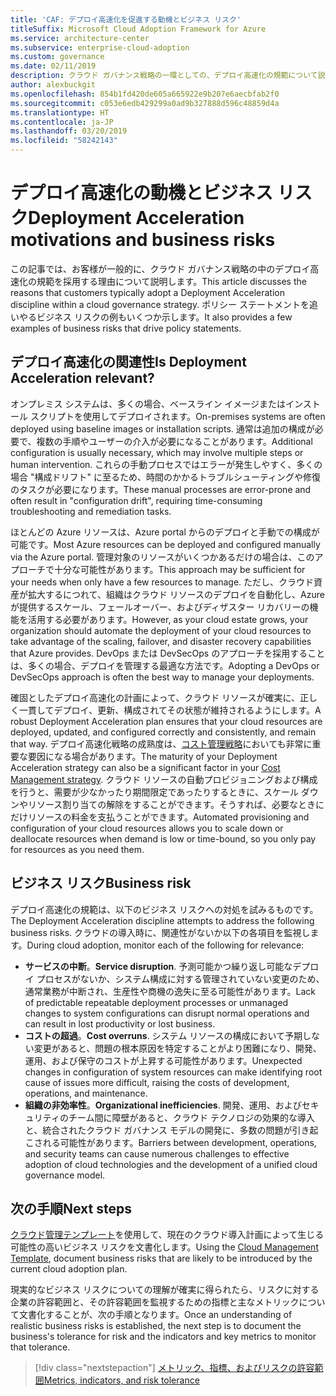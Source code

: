 ```yaml
---
title: 'CAF: デプロイ高速化を促進する動機とビジネス リスク'
titleSuffix: Microsoft Cloud Adoption Framework for Azure
ms.service: architecture-center
ms.subservice: enterprise-cloud-adoption
ms.custom: governance
ms.date: 02/11/2019
description: クラウド ガバナンス戦略の一環としての、デプロイ高速化の規範について説明します。
author: alexbuckgit
ms.openlocfilehash: 854b1fd420de605a665922e9b207e6aecbfab2f0
ms.sourcegitcommit: c053e6edb429299a0ad9b327888d596c48859d4a
ms.translationtype: HT
ms.contentlocale: ja-JP
ms.lasthandoff: 03/20/2019
ms.locfileid: "58242143"
---
```

# <a name="deployment-acceleration-motivations-and-business-risks"></a><span data-ttu-id="b84cc-103">デプロイ高速化の動機とビジネス リスク</span><span class="sxs-lookup"><span data-stu-id="b84cc-103">Deployment Acceleration motivations and business risks</span></span>

<span data-ttu-id="b84cc-104">この記事では、お客様が一般的に、クラウド ガバナンス戦略の中のデプロイ高速化の規範を採用する理由について説明します。</span><span class="sxs-lookup"><span data-stu-id="b84cc-104">This article discusses the reasons that customers typically adopt a Deployment Acceleration discipline within a cloud governance strategy.</span></span> <span data-ttu-id="b84cc-105">ポリシー ステートメントを追いやるビジネス リスクの例もいくつか示します。</span><span class="sxs-lookup"><span data-stu-id="b84cc-105">It also provides a few examples of business risks that drive policy statements.</span></span>

<!-- markdownlint-disable MD026 -->

## <a name="is-deployment-acceleration-relevant"></a><span data-ttu-id="b84cc-106">デプロイ高速化の関連性</span><span class="sxs-lookup"><span data-stu-id="b84cc-106">Is Deployment Acceleration relevant?</span></span>

<span data-ttu-id="b84cc-107">オンプレミス システムは、多くの場合、ベースライン イメージまたはインストール スクリプトを使用してデプロイされます。</span><span class="sxs-lookup"><span data-stu-id="b84cc-107">On-premises systems are often deployed using baseline images or installation scripts.</span></span> <span data-ttu-id="b84cc-108">通常は追加の構成が必要で、複数の手順やユーザーの介入が必要になることがあります。</span><span class="sxs-lookup"><span data-stu-id="b84cc-108">Additional configuration is usually necessary, which may involve multiple steps or human intervention.</span></span> <span data-ttu-id="b84cc-109">これらの手動プロセスではエラーが発生しやすく、多くの場合 "構成ドリフト" に至るため、時間のかかるトラブルシューティングや修復のタスクが必要になります。</span><span class="sxs-lookup"><span data-stu-id="b84cc-109">These manual processes are error-prone and often result in "configuration drift", requiring time-consuming troubleshooting and remediation tasks.</span></span>

<span data-ttu-id="b84cc-110">ほとんどの Azure リソースは、Azure portal からのデプロイと手動での構成が可能です。</span><span class="sxs-lookup"><span data-stu-id="b84cc-110">Most Azure resources can be deployed and configured manually via the Azure portal.</span></span> <span data-ttu-id="b84cc-111">管理対象のリソースがいくつかあるだけの場合は、このアプローチで十分な可能性があります。</span><span class="sxs-lookup"><span data-stu-id="b84cc-111">This approach may be sufficient for your needs when only have a few resources to manage.</span></span> <span data-ttu-id="b84cc-112">ただし、クラウド資産が拡大するにつれて、組織はクラウド リソースのデプロイを自動化し、Azure が提供するスケール、フェールオーバー、およびディザスター リカバリーの機能を活用する必要があります。</span><span class="sxs-lookup"><span data-stu-id="b84cc-112">However, as your cloud estate grows, your organization should automate the deployment of your cloud resources to take advantage of the scaling, failover, and disaster recovery capabilities that Azure provides.</span></span> <span data-ttu-id="b84cc-113">DevOps または DevSecOps のアプローチを採用することは、多くの場合、デプロイを管理する最適な方法です。</span><span class="sxs-lookup"><span data-stu-id="b84cc-113">Adopting a DevOps or DevSecOps approach is often the best way to manage your deployments.</span></span>

<span data-ttu-id="b84cc-114">確固としたデプロイ高速化の計画によって、クラウド リソースが確実に、正しく一貫してデプロイ、更新、構成されてその状態が維持されるようにします。</span><span class="sxs-lookup"><span data-stu-id="b84cc-114">A robust Deployment Acceleration plan ensures that your cloud resources are deployed, updated, and configured correctly and consistently, and remain that way.</span></span> <span data-ttu-id="b84cc-115">デプロイ高速化戦略の成熟度は、[コスト管理戦略](../cost-management/overview.md)においても非常に重要な要因になる場合があります。</span><span class="sxs-lookup"><span data-stu-id="b84cc-115">The maturity of your Deployment Acceleration strategy can also be a significant factor in your [Cost Management strategy](../cost-management/overview.md).</span></span> <span data-ttu-id="b84cc-116">クラウド リソースの自動プロビジョニングおよび構成を行うと、需要が少なかったり期間限定であったりするときに、スケール ダウンやリソース割り当ての解除をすることができます。そうすれば、必要なときにだけリソースの料金を支払うことができます。</span><span class="sxs-lookup"><span data-stu-id="b84cc-116">Automated provisioning and configuration of your cloud resources allows you to scale down or deallocate resources when demand is low or time-bound, so you only pay for resources as you need them.</span></span>

## <a name="business-risk"></a><span data-ttu-id="b84cc-117">ビジネス リスク</span><span class="sxs-lookup"><span data-stu-id="b84cc-117">Business risk</span></span>

<span data-ttu-id="b84cc-118">デプロイ高速化の規範は、以下のビジネス リスクへの対処を試みるものです。</span><span class="sxs-lookup"><span data-stu-id="b84cc-118">The Deployment Acceleration discipline attempts to address the following business risks.</span></span> <span data-ttu-id="b84cc-119">クラウドの導入時に、関連性がないか以下の各項目を監視します。</span><span class="sxs-lookup"><span data-stu-id="b84cc-119">During cloud adoption, monitor each of the following for relevance:</span></span>

- <span data-ttu-id="b84cc-120">**サービスの中断**。</span><span class="sxs-lookup"><span data-stu-id="b84cc-120">**Service disruption**.</span></span> <span data-ttu-id="b84cc-121">予測可能かつ繰り返し可能なデプロイ プロセスがないか、システム構成に対する管理されていない変更のため、通常業務が中断され、生産性や商機の逸失に至る可能性があります。</span><span class="sxs-lookup"><span data-stu-id="b84cc-121">Lack of predictable repeatable deployment processes or unmanaged changes to system configurations can disrupt normal operations and can result in lost productivity or lost business.</span></span>
- <span data-ttu-id="b84cc-122">**コストの超過**。</span><span class="sxs-lookup"><span data-stu-id="b84cc-122">**Cost overruns**.</span></span> <span data-ttu-id="b84cc-123">システム リソースの構成において予期しない変更があると、問題の根本原因を特定することがより困難になり、開発、運用、および保守のコストが上昇する可能性があります。</span><span class="sxs-lookup"><span data-stu-id="b84cc-123">Unexpected changes in configuration of system resources can make identifying root cause of issues more difficult, raising the costs of development, operations, and maintenance.</span></span>
- <span data-ttu-id="b84cc-124">**組織の非効率性**。</span><span class="sxs-lookup"><span data-stu-id="b84cc-124">**Organizational inefficiencies**.</span></span> <span data-ttu-id="b84cc-125">開発、運用、およびセキュリティのチーム間に障壁があると、クラウド テクノロジの効果的な導入と、統合されたクラウド ガバナンス モデルの開発に、多数の問題が引き起こされる可能性があります。</span><span class="sxs-lookup"><span data-stu-id="b84cc-125">Barriers between development, operations, and security teams can cause numerous challenges to effective adoption of cloud technologies and the development of a unified cloud governance model.</span></span>

## <a name="next-steps"></a><span data-ttu-id="b84cc-126">次の手順</span><span class="sxs-lookup"><span data-stu-id="b84cc-126">Next steps</span></span>

<span data-ttu-id="b84cc-127">[クラウド管理テンプレート](./template.md)を使用して、現在のクラウド導入計画によって生じる可能性の高いビジネス リスクを文書化します。</span><span class="sxs-lookup"><span data-stu-id="b84cc-127">Using the [Cloud Management Template](./template.md), document business risks that are likely to be introduced by the current cloud adoption plan.</span></span>

<span data-ttu-id="b84cc-128">現実的なビジネス リスクについての理解が確実に得られたら、リスクに対する企業の許容範囲と、その許容範囲を監視するための指標と主なメトリックについて文書化することが、次の手順となります。</span><span class="sxs-lookup"><span data-stu-id="b84cc-128">Once an understanding of realistic business risks is established, the next step is to document the business's tolerance for risk and the indicators and key metrics to monitor that tolerance.</span></span>

> [!div class="nextstepaction"]
> [<span data-ttu-id="b84cc-129">メトリック、指標、およびリスクの許容範囲</span><span class="sxs-lookup"><span data-stu-id="b84cc-129">Metrics, indicators, and risk tolerance</span></span>](./metrics-tolerance.md)
